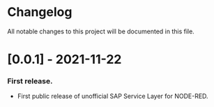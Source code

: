 # Changelog
All notable changes to this project will be documented in this file.

# [0.0.1] - 2021-11-22
### First release.
- First public release of unofficial SAP Service Layer for NODE-RED.